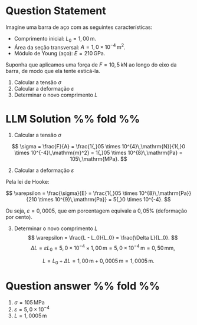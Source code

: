 # Question Statement
Imagine uma barra de aço com as seguintes características:
- Comprimento inicial: $L_0 = 1{,}00\,\mathrm{m}$.
- Área da seção transversal: $A = 1{,}0 \times 10^{-4}\,\mathrm{m}^2$.
- Módulo de Young (aço): $E = 210\,\mathrm{GPa}$.

Suponha que aplicamos uma força de $F = 10{,}5\,\mathrm{kN}$ ao longo do eixo da barra, de modo que ela tente esticá-la.
1. Calcular a tensão $\sigma$
2. Calcular a deformação $\varepsilon$
3. Determinar o novo comprimento $L$



# LLM Solution %% fold %%
1. Calcular a tensão $\sigma$

$$
\sigma = \frac{F}{A} = \frac{1{,}05 \times 10^{4}\,\mathrm{N}}{1{,}0 \times 10^{-4}\,\mathrm{m}^2} = 1{,}05 \times 10^{8}\,\mathrm{Pa} = 105\,\mathrm{MPa}.
$$

2. Calcular a deformação $\varepsilon$

Pela lei de Hooke:

$$
\varepsilon = \frac{\sigma}{E} = \frac{1{,}05 \times 10^{8}\,\mathrm{Pa}}{210 \times 10^{9}\,\mathrm{Pa}} = 5{,}0 \times 10^{-4}.
$$

Ou seja, $\varepsilon = 0{,}0005$, que em porcentagem equivale a $0{,}05\%$ (deformação por cento).

3. Determinar o novo comprimento $L$
$$
\varepsilon = \frac{L - L_0}{L_0} = \frac{\Delta L}{L_0}.
$$
$$
\Delta L = \varepsilon L_0 = 5{,}0 \times 10^{-4} \times 1{,}00\,\mathrm{m} = 5{,}0 \times 10^{-4}\,\mathrm{m} = 0{,}50\,\mathrm{mm},
$$

$$
L = L_0 + \Delta L = 1{,}00\,\mathrm{m} + 0{,}0005\,\mathrm{m} = 1{,}0005\,\mathrm{m}.
$$

# Question answer %% fold %%
1. $\sigma = 105\,\mathrm{MPa}$
2. $\varepsilon = 5{,}0 \times 10^{-4}$
3. $L = 1{,}0005\,\mathrm{m}$